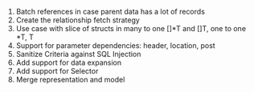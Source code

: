 1. Batch references in case parent data has a lot of records
2. Create the relationship fetch strategy
3. Use case with slice of structs in many to one []*T and []T, one to one *T, T
4. Support for parameter dependencies: header, location, post
5. Sanitize Criteria against SQL Injection
6. Add support for data expansion
7. Add support for Selector
8. Merge representation and model